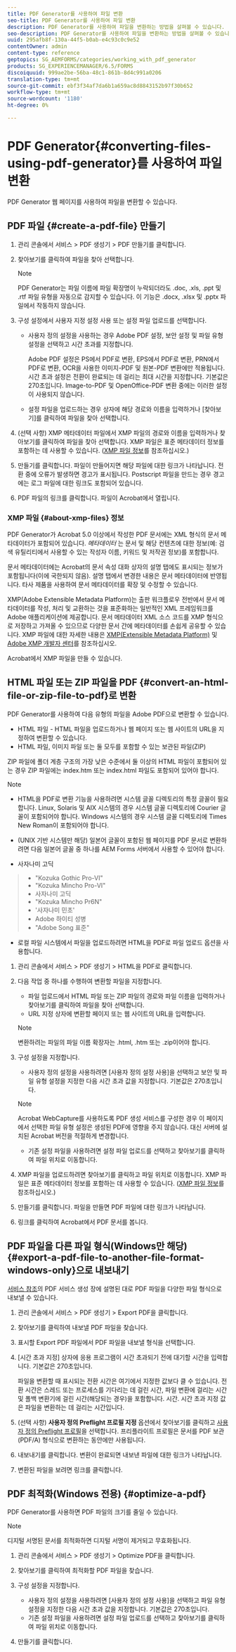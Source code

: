 ```yaml
---
title: PDF Generator를 사용하여 파일 변환
seo-title: PDF Generator를 사용하여 파일 변환
description: PDF Generator를 사용하여 파일을 변환하는 방법을 살펴볼 수 있습니다.
seo-description: PDF Generator를 사용하여 파일을 변환하는 방법을 살펴볼 수 있습니다.
uuid: 295afb8f-130a-44f5-b0ab-e4c93c0c9e52
contentOwner: admin
content-type: reference
geptopics: SG_AEMFORMS/categories/working_with_pdf_generator
products: SG_EXPERIENCEMANAGER/6.5/FORMS
discoiquuid: 999ae2be-56ba-48c1-861b-8d4c991a0206
translation-type: tm+mt
source-git-commit: ebf3f34af7da6b1a659ac8d8843152b97f30b652
workflow-type: tm+mt
source-wordcount: '1180'
ht-degree: 0%

---
```



# PDF Generator{#converting-files-using-pdf-generator}를 사용하여 파일 변환

PDF Generator 웹 페이지를 사용하여 파일을 변환할 수 있습니다.

## PDF 파일 {#create-a-pdf-file} 만들기

1. 관리 콘솔에서 서비스 > PDF 생성기 > PDF 만들기를 클릭합니다.
1. 찾아보기를 클릭하여 파일을 찾아 선택합니다.

   >[!NOTE]
   >
   >PDF Generator는 파일 이름에 파일 확장명이 누락되더라도 .doc, .xls, .ppt 및 .rtf 파일 유형을 자동으로 감지할 수 있습니다. 이 기능은 .docx, .xlsx 및 .pptx 파일에서 작동하지 않습니다.

1. 구성 설정에서 사용자 지정 설정 사용 또는 설정 파일 업로드를 선택합니다.

   * 사용자 정의 설정을 사용하는 경우 Adobe PDF 설정, 보안 설정 및 파일 유형 설정을 선택하고 시간 초과를 지정합니다.

      Adobe PDF 설정은 PS에서 PDF로 변환, EPS에서 PDF로 변환, PRN에서 PDF로 변환, OCR을 사용한 이미지-PDF 및 원본-PDF 변환에만 적용됩니다. 시간 초과 설정은 전환이 완료되는 데 걸리는 최대 시간을 지정합니다. 기본값은 270초입니다. Image-to-PDF 및 OpenOffice-PDF 변환 중에는 이러한 설정이 사용되지 않습니다.

   * 설정 파일을 업로드하는 경우 상자에 해당 경로와 이름을 입력하거나 [찾아보기]를 클릭하여 파일을 찾아 선택합니다.

1. (선택 사항) XMP 메타데이터 파일에서 XMP 파일의 경로와 이름을 입력하거나 찾아보기를 클릭하여 파일을 찾아 선택합니다. XMP 파일은 표준 메타데이터 정보를 포함하는 데 사용할 수 있습니다. ([XMP 파일 정보](converting-files-using-pdf-generator.md#about-xmp-files)를 참조하십시오.)
1. 만들기를 클릭합니다. 파일이 만들어지면 해당 파일에 대한 링크가 나타납니다. 전환 중에 오류가 발생하면 경고가 표시됩니다. Postscript 파일을 만드는 경우 경고에는 로그 파일에 대한 링크도 포함되어 있습니다.
1. PDF 파일의 링크를 클릭합니다. 파일이 Acrobat에서 열립니다.

### XMP 파일 {#about-xmp-files} 정보

PDF Generator가 Acrobat 5.0 이상에서 작성한 PDF 문서에는 XML 형식의 문서 메타데이터가 포함되어 있습니다. *메타데이터* 는 문서 및 해당 컨텐츠에 대한 정보(예: 검색 유틸리티에서 사용할 수 있는 작성자 이름, 키워드 및 저작권 정보)를 포함합니다.

문서 메타데이터에는 Acrobat의 문서 속성 대화 상자의 설명 탭에도 표시되는 정보가 포함됩니다(이에 국한되지 않음). 설명 탭에서 변경한 내용은 문서 메타데이터에 반영됩니다. 타사 제품을 사용하여 문서 메타데이터를 확장 및 수정할 수 있습니다.

XMP(Adobe Extensible Metadata Platform)는 출판 워크플로우 전반에서 문서 메타데이터를 작성, 처리 및 교환하는 것을 표준화하는 일반적인 XML 프레임워크를 Adobe 애플리케이션에 제공합니다. 문서 메타데이터 XML 소스 코드를 XMP 형식으로 저장하고 가져올 수 있으므로 다양한 문서 간에 메타데이터를 손쉽게 공유할 수 있습니다. XMP 파일에 대한 자세한 내용은 [XMP(Extensible Metadata Platform)](https://www.adobe.com/products/xmp/) 및 [Adobe XMP 개발자 센터](https://www.adobe.com/devnet/xmp.html)를 참조하십시오.

Acrobat에서 XMP 파일을 만들 수 있습니다.

## HTML 파일 또는 ZIP 파일을 PDF {#convert-an-html-file-or-zip-file-to-pdf}로 변환

PDF Generator를 사용하여 다음 유형의 파일을 Adobe PDF으로 변환할 수 있습니다.

* HTML 파일 - HTML 파일을 업로드하거나 웹 페이지 또는 웹 사이트의 URL을 지정하여 변환할 수 있습니다.
* HTML 파일, 이미지 파일 또는 둘 모두를 포함할 수 있는 보관된 파일(ZIP)

ZIP 파일에 폴더 계층 구조의 가장 낮은 수준에서 둘 이상의 HTML 파일이 포함되어 있는 경우 ZIP 파일에는 index.htm 또는 index.html 파일도 포함되어 있어야 합니다.

>[!NOTE]
>
>* HTML을 PDF로 변환 기능을 사용하려면 시스템 글꼴 디렉토리의 특정 글꼴이 필요합니다. Linux, Solaris 및 AIX 시스템의 경우 시스템 글꼴 디렉토리에 Courier 글꼴이 포함되어야 합니다. Windows 시스템의 경우 시스템 글꼴 디렉토리에 Times New Roman이 포함되어야 합니다.
   >
   >
* (UNIX 기반 시스템만 해당) 일본어 글꼴이 포함된 웹 페이지를 PDF 문서로 변환하려면 다음 일본어 글꼴 중 하나를 AEM Forms 서버에서 사용할 수 있어야 합니다.
   >
   >  
* 사자나미 고딕
>  * &quot;Kozuka Gothic Pro-VI&quot;
>  * &quot;Kozuka Mincho Pro-VI&quot;
>  * 사자나미 고딕
>  * &quot;Kozuka Mincho Pr6N&quot;
>  * &#39;사자나미 민초&#39;
>  * Adobe 하이티 성병
>  * &quot;Adobe Song 표준&quot;

   >
   >
* 로컬 파일 시스템에서 파일을 업로드하려면 HTML을 PDF로 파일 업로드 옵션을 사용합니다.


1. 관리 콘솔에서 서비스 > PDF 생성기 > HTML을 PDF로 클릭합니다.
1. 다음 작업 중 하나를 수행하여 변환할 파일을 지정합니다.

   * 파일 업로드에서 HTML 파일 또는 ZIP 파일의 경로와 파일 이름을 입력하거나 찾아보기를 클릭하여 파일을 찾아 선택합니다.
   * URL 지정 상자에 변환할 페이지 또는 웹 사이트의 URL을 입력합니다.

   >[!NOTE]
   >
   >변환하려는 파일의 파일 이름 확장자는 .html, .htm 또는 .zip이어야 합니다.

1. 구성 설정을 지정합니다.

   * 사용자 정의 설정을 사용하려면 [사용자 정의 설정 사용]을 선택하고 보안 및 파일 유형 설정을 지정한 다음 시간 초과 값을 지정합니다. 기본값은 270초입니다.
   >[!NOTE]
   >
   >Acrobat WebCapture를 사용하도록 PDF 생성 서비스를 구성한 경우 이 페이지에서 선택한 파일 유형 설정은 생성된 PDF에 영향을 주지 않습니다. 대신 서버에 설치된 Acrobat 버전을 적절하게 변경합니다.

   * 기존 설정 파일을 사용하려면 설정 파일 업로드를 선택하고 찾아보기를 클릭하여 파일 위치로 이동합니다.


1. XMP 파일을 업로드하려면 찾아보기를 클릭하고 파일 위치로 이동합니다. XMP 파일은 표준 메타데이터 정보를 포함하는 데 사용할 수 있습니다. ([XMP 파일 정보](converting-files-using-pdf-generator.md#about-xmp-files)를 참조하십시오.)
1. 만들기를 클릭합니다. 파일을 만들면 PDF 파일에 대한 링크가 나타납니다.
1. 링크를 클릭하여 Acrobat에서 PDF 문서를 봅니다.

## PDF 파일을 다른 파일 형식(Windows만 해당) {#export-a-pdf-file-to-another-file-format-windows-only}으로 내보내기

[서비스 참조](https://www.adobe.com/go/learn_aemforms_services_63)의 PDF 서비스 생성 장에 설명된 대로 PDF 파일을 다양한 파일 형식으로 내보낼 수 있습니다.

1. 관리 콘솔에서 서비스 > PDF 생성기 > Export PDF을 클릭합니다.
1. 찾아보기를 클릭하여 내보낼 PDF 파일을 찾습니다.
1. 표시할 Export PDF 파일에서 PDF 파일을 내보낼 형식을 선택합니다.
1. [시간 초과 지정] 상자에 응용 프로그램이 시간 초과되기 전에 대기할 시간을 입력합니다. 기본값은 270초입니다.

   파일을 변환할 때 표시되는 전환 시간은 여기에서 지정한 값보다 클 수 있습니다. 전환 시간은 스레드 또는 프로세스를 기다리는 데 걸린 시간, 파일 변환에 걸리는 시간 및 폴백 변환기에 걸린 시간(해당되는 경우)을 포함합니다. 시간. 시간 초과 지정 값은 파일을 변환하는 데 걸리는 시간입니다.

1. (선택 사항) **사용자 정의 Preflight 프로필 지정** 옵션에서 찾아보기를 클릭하고 [사용자 정의 Preflight 프로필](https://helpx.adobe.com/acrobat/using/preflight-profiles-acrobat-pro.html)을 선택합니다. 프리플라이트 프로필은 문서를 PDF 보관(PDF/A) 형식으로 변환하는 동안에만 사용됩니다.
1. 내보내기를 클릭합니다. 변환이 완료되면 내보낸 파일에 대한 링크가 나타납니다.
1. 변환된 파일을 보려면 링크를 클릭합니다.

## PDF 최적화(Windows 전용) {#optimize-a-pdf}

PDF Generator를 사용하면 PDF 파일의 크기를 줄일 수 있습니다.

>[!NOTE]
>
>디지털 서명된 문서를 최적화하면 디지털 서명이 제거되고 무효화됩니다.

1. 관리 콘솔에서 서비스 > PDF 생성기 > Optimize PDF을 클릭합니다.
1. 찾아보기를 클릭하여 최적화할 PDF 파일을 찾습니다.
1. 구성 설정을 지정합니다.

   * 사용자 정의 설정을 사용하려면 [사용자 정의 설정 사용]을 선택하고 파일 유형 설정을 지정한 다음 시간 초과 값을 지정합니다. 기본값은 270초입니다.
   * 기존 설정 파일을 사용하려면 설정 파일 업로드를 선택하고 찾아보기를 클릭하여 파일 위치로 이동합니다.

1. 만들기를 클릭합니다.

